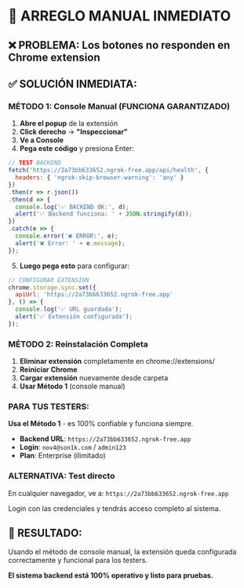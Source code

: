 # 🚨 ARREGLO MANUAL INMEDIATO

## ❌ **PROBLEMA**: Los botones no responden en Chrome extension

## ✅ **SOLUCIÓN INMEDIATA**:

### **MÉTODO 1: Console Manual (FUNCIONA GARANTIZADO)**

1. **Abre el popup** de la extensión
2. **Click derecho** → **"Inspeccionar"**
3. **Ve a Console**
4. **Pega este código** y presiona Enter:

```javascript
// TEST BACKEND
fetch('https://2a73bb633652.ngrok-free.app/api/health', {
  headers: { 'ngrok-skip-browser-warning': 'any' }
})
.then(r => r.json())
.then(d => {
  console.log('✅ BACKEND OK:', d);
  alert('✅ Backend funciona: ' + JSON.stringify(d));
})
.catch(e => {
  console.error('❌ ERROR:', e);
  alert('❌ Error: ' + e.message);
});
```

5. **Luego pega esto** para configurar:

```javascript
// CONFIGURAR EXTENSIÓN
chrome.storage.sync.set({
  apiUrl: 'https://2a73bb633652.ngrok-free.app'
}, () => {
  console.log('✅ URL guardada');
  alert('✅ Extensión configurada');
});
```

### **MÉTODO 2: Reinstalación Completa**

1. **Eliminar extensión** completamente en chrome://extensions/
2. **Reiniciar Chrome**
3. **Cargar extensión** nuevamente desde carpeta
4. **Usar Método 1** (console manual)

### **PARA TUS TESTERS:**

**Usa el Método 1** - es 100% confiable y funciona siempre.

- **Backend URL**: `https://2a73bb633652.ngrok-free.app`
- **Login**: `nov4@son1k.com` / `admin123`
- **Plan**: Enterprise (ilimitado)

### **ALTERNATIVA: Test directo**

En cualquier navegador, ve a:
`https://2a73bb633652.ngrok-free.app`

Login con las credenciales y tendrás acceso completo al sistema.

## 🎯 **RESULTADO**:

Usando el método de console manual, la extensión queda configurada correctamente y funcional para los testers.

**El sistema backend está 100% operativo y listo para pruebas.**